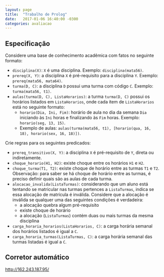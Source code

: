 ```yaml
---
layout: page
title:  "Trabalho de Prolog"
date:   2017-01-06 16:40:00 -0300
categories: avaliacao
---
```


## Especificação

Considere uma base de conhecimento acadêmica com fatos no seguinte formato:

- `disciplina(X)`: `X` é uma disciplina. Exemplo: `disciplina(mata56)`.
- `prereq(X, Y)`: a disciplina `X` é pré-requisito para a disciplina `Y`. Exemplo: `prereq(mata56, mata64)`.
- `turma(D, C)`: a disciplina `D` possui uma turma com código `C`. Exemplo: `turma(mata56, t1)`.
- `aulas(turma(D, C), ListaHorarios)`: a turma `turma(D, C)` possui os horários listados em `ListaHorarios`, onde cada item de `ListaHorarios` está no seguinte formato:
    - `horario(Dia, Ini, Fim)`: horário de aula no dia da semana `Dia` iniciando às `Ini` horas e finalizando às `Fim` horas. Exemplo: `horario(seg, 13, 15)`.
    - Exemplo de aulas: `aulas(turma(mata56, t1), [horario(qua, 16, 18), horario(sex, 16, 18)])`.

Crie regras para os seguintes predicados:

- `prereq_transitivo(X, Y)`: a disciplina `X` é pré-requisito de `Y`, direta ou indiretamente.
- `choque_horario(H1, H2)`: existe choque entre os horários `H1` e `H2`.
- `choque_turma(T1, T2)`: existe choque de horário entre as turmas `T1` e `T2`. Observação: para saber se há choque de horário entre as turmas, é preciso definir quais são as aulas de cada turma.
- `alocacao_invalida(ListaTurmas)`: considerando que um aluno está tentando se matricular nas turmas pertences a `ListaTurmas`, indica se essa alocação de matrícula é inválida. Considere que a alocação é inválida se qualquer uma das seguintes condições é verdadeira:
    - a alocação quebra algum pré-requisito
    - existe choque de horário
    - a alocação (`ListaTurmas`) contém duas ou mais turmas da mesma disciplina
- `carga_horaria_horarios(ListaHorarios, C)`: a carga horária semanal dos horários listados é igual a `C`.
- `carga_horaria_turmas(ListaTurmas, C)`: a carga horária semanal das turmas listadas é igual a `C`.

## Corretor automático

<http://162.243.187.95/>
